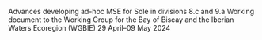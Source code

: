 Advances developing ad-hoc MSE for Sole in divisions 8.c and 9.a
Working document to the Working Group for the Bay of Biscay and the Iberian Waters Ecoregion (WGBIE) 29 April–09 May 2024
